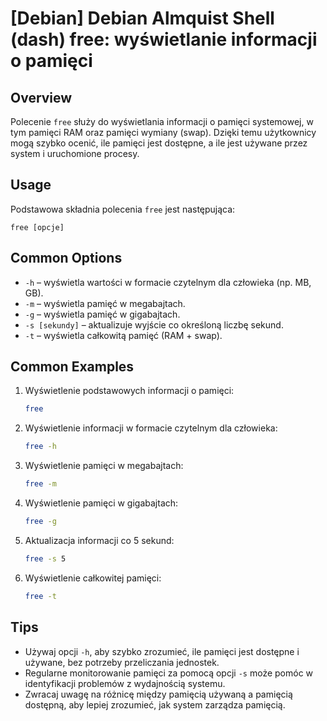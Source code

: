 # [Debian] Debian Almquist Shell (dash) free: wyświetlanie informacji o pamięci

## Overview
Polecenie `free` służy do wyświetlania informacji o pamięci systemowej, w tym pamięci RAM oraz pamięci wymiany (swap). Dzięki temu użytkownicy mogą szybko ocenić, ile pamięci jest dostępne, a ile jest używane przez system i uruchomione procesy.

## Usage
Podstawowa składnia polecenia `free` jest następująca:

```
free [opcje]
```

## Common Options
- `-h` – wyświetla wartości w formacie czytelnym dla człowieka (np. MB, GB).
- `-m` – wyświetla pamięć w megabajtach.
- `-g` – wyświetla pamięć w gigabajtach.
- `-s [sekundy]` – aktualizuje wyjście co określoną liczbę sekund.
- `-t` – wyświetla całkowitą pamięć (RAM + swap).

## Common Examples
1. Wyświetlenie podstawowych informacji o pamięci:
   ```bash
   free
   ```

2. Wyświetlenie informacji w formacie czytelnym dla człowieka:
   ```bash
   free -h
   ```

3. Wyświetlenie pamięci w megabajtach:
   ```bash
   free -m
   ```

4. Wyświetlenie pamięci w gigabajtach:
   ```bash
   free -g
   ```

5. Aktualizacja informacji co 5 sekund:
   ```bash
   free -s 5
   ```

6. Wyświetlenie całkowitej pamięci:
   ```bash
   free -t
   ```

## Tips
- Używaj opcji `-h`, aby szybko zrozumieć, ile pamięci jest dostępne i używane, bez potrzeby przeliczania jednostek.
- Regularne monitorowanie pamięci za pomocą opcji `-s` może pomóc w identyfikacji problemów z wydajnością systemu.
- Zwracaj uwagę na różnicę między pamięcią używaną a pamięcią dostępną, aby lepiej zrozumieć, jak system zarządza pamięcią.